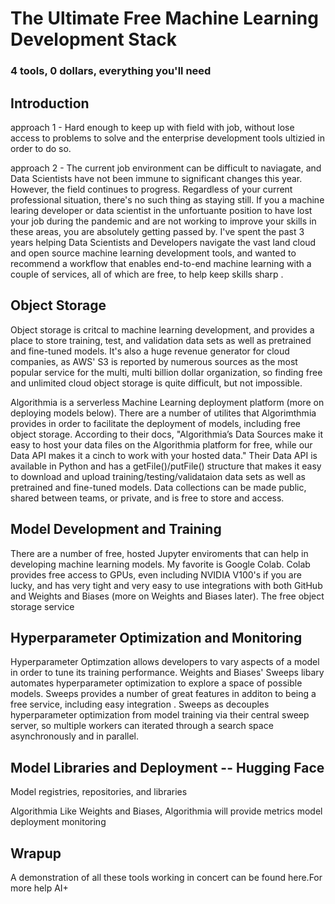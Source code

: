 # The Ultimate Free Machine Learning Development Stack
### 4 tools, 0 dollars, everything you'll need

## Introduction

approach 1 - 
Hard enough to keep up with field with job, without lose access to problems to solve and the enterprise development tools ultizied in order to do so.


approach 2 -
The current job environment can be difficult to naviagate, and Data Scientists have not been immune to significant changes this year. However, the field continues to progress. Regardless of your current professional situation, there's no such thing as staying still. If you a machine learing developer or data scientist in the unfortuante position to have lost your job during the pandemic and are not working to improve your skills in these areas, you are absolutely getting passed by.
I've spent the past 3 years helping Data Scientists and Developers navigate the vast land cloud and open source machine learning development tools, and wanted to recommend a workflow that enables end-to-end machine learning with a couple of services, all of which are free, to help keep skills sharp .

## Object Storage 
Object storage is critcal to machine learning development, and provides a place to store training, test, and validation data sets as well as pretrained and fine-tuned models. It's also a huge revenue generator for cloud companies, as AWS' S3 is reported by numerous sources as the most popular service for the multi, multi billion dollar organization, so finding free and unlimited cloud object storage is quite difficult, but not impossible. 

Algorithmia is a serverless Machine Learning deployment platform (more on deploying models below). There are a number of utilites that Algorimthmia provides in order to facilitate the deployment of models, including free object storage. According to their docs, "Algorithmia’s Data Sources make it easy to host your data files on the Algorithmia platform for free, while our Data API makes it a cinch to work with your hosted data." Their Data API is available in Python and has a getFile()/putFile() structure that makes it easy to download and upload training/testing/validataion data sets as well as pretrained and fine-tuned models. Data collections can be made public, shared between teams, or private, and is free to store and access.

## Model Development and Training
There are a number of free, hosted Jupyter enviroments that can help in developing machine learning models. My favorite is Google Colab. Colab provides free access to GPUs, even including NVIDIA V100's if you are lucky, and has very tight and very easy to use integrations with both GitHub and Weights and Biases (more on Weights and Biases later). The free object storage service 

## Hyperparameter Optimization and Monitoring
Hyperparameter Optimzation allows developers to vary aspects of a model in order to tune its training performance. Weights and Biases' Sweeps libary automates hyperparameter optimization to explore a space of possible models. Sweeps provides a number of great features in additon to being a free service, including easy integration . Sweeps as decouples hyperparameter optimization from model training via their central sweep server, so multiple workers can iterated through a search space asynchronously and in parallel.


## Model Libraries and Deployment -- Hugging Face
Model registries, repositories, and libraries 

Algorithmia
Like Weights and Biases, Algorithmia will provide metrics model deployment monitoring


## Wrapup
A demonstration of all these tools working in concert can be found here.For more help AI+
